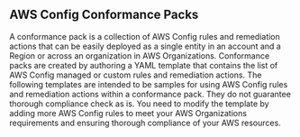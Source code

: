 ## AWS Config Conformance Packs 

A conformance pack is a collection of AWS Config rules and remediation actions that can be easily deployed as a single entity in an account and a Region or across an organization in AWS Organizations. Conformance packs are created by authoring a YAML template that contains the list of AWS Config managed or custom rules and remediation actions. The following templates are intended to be samples for using AWS Config rules and remediation actions within a conformance pack. They do not guarantee thorough compliance check as is. You need to modify the template by adding more AWS Config rules to meet your AWS Organizations requirements and ensuring thorough compliance of your AWS resources.
